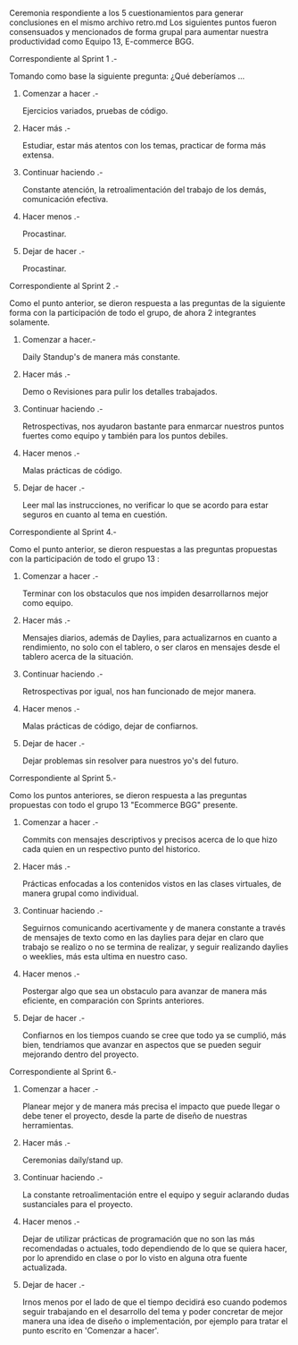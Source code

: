 Ceremonia respondiente a los 5 cuestionamientos para generar conclusiones en el mismo archivo retro.md
Los siguientes puntos fueron consensuados y mencionados de forma grupal para aumentar nuestra productividad
como Equipo 13, E-commerce BGG.




Correspondiente al Sprint 1 .-

Tomando como base la siguiente pregunta: ¿Qué deberíamos ...
1. Comenzar a hacer .- 

    Ejercicios variados, pruebas de código.

2. Hacer más .-

    Estudiar, estar más atentos con los temas, practicar de forma más extensa.

3. Continuar haciendo .-

    Constante atención, la retroalimentación del trabajo de los demás, comunicación efectiva.

4. Hacer menos .-

    Procastinar.

5. Dejar de hacer .-

    Procastinar.




Correspondiente al Sprint 2 .-

Como el punto anterior, se dieron respuesta a las preguntas de la siguiente forma con la participación de todo el grupo, de 
ahora 2 integrantes solamente.


1. Comenzar a hacer.-

	Daily Standup's de manera más constante.

2. Hacer más .- 

	Demo o Revisiones para pulir los detalles trabajados.

3. Continuar haciendo .-

	Retrospectivas, nos ayudaron bastante para enmarcar nuestros puntos fuertes como equipo y también para los puntos 
	debiles.

4. Hacer menos .- 

	Malas prácticas de código.

5. Dejar de hacer .-

	Leer mal las instrucciones, no verificar lo que se acordo para estar seguros en cuanto al tema en cuestión.

Correspondiente al Sprint 4.-

Como el punto anterior, se dieron respuestas a las preguntas propuestas con la participación de todo el grupo 13 :

1. Comenzar a hacer .-

	Terminar con los obstaculos que nos impiden desarrollarnos mejor como equipo.

2. Hacer más .-
	
	Mensajes diarios, además de Daylies, para actualizarnos en cuanto a rendimiento, no solo con el tablero, o ser claros en mensajes desde el tablero acerca de la situación.

3. Continuar haciendo .-

	Retrospectivas por igual, nos han funcionado de mejor manera.

4. Hacer menos .-

	Malas prácticas de código, dejar de confiarnos.

5. Dejar de hacer .-

	Dejar problemas sin resolver para nuestros yo's del futuro.

Correspondiente al Sprint 5.-

Como los puntos anteriores, se dieron respuesta a las preguntas propuestas con todo el grupo 13 "Ecommerce BGG" presente.

1. Comenzar a hacer .-

	Commits con mensajes descriptivos y precisos acerca de lo que hizo cada quien en un respectivo punto del historico.

2. Hacer más .-

	Prácticas enfocadas a los contenidos vistos en las clases virtuales, de manera grupal como individual.

3. Continuar haciendo .-

	Seguirnos comunicando acertivamente y de manera constante a través de mensajes de texto como en las daylies para dejar en claro que trabajo se realizo o no se termina de realizar, y seguir realizando daylies o weeklies, más esta ultima en nuestro caso.

4. Hacer menos .-

	Postergar algo que sea un obstaculo para avanzar de manera más eficiente, en comparación con Sprints anteriores.

5. Dejar de hacer .-

	Confiarnos en los tiempos cuando se cree que todo ya se cumplió, más bien, tendriamos que avanzar en aspectos que se pueden seguir mejorando dentro del proyecto.

Correspondiente al Sprint 6.-

1. Comenzar a hacer .- 

	Planear mejor y de manera más precisa el impacto que puede llegar o debe tener el proyecto, desde la parte de diseño de nuestras herramientas.

2. Hacer más .- 

	Ceremonias daily/stand up.	

3. Continuar haciendo .-

	La constante retroalimentación entre el equipo y seguir aclarando dudas sustanciales para el proyecto.

4. Hacer menos .-

	Dejar de utilizar prácticas de programación que no son las más recomendadas o actuales, todo dependiendo de lo que se quiera hacer, por lo aprendido en clase o por lo visto en alguna otra fuente actualizada.

5. Dejar de hacer .-

	Irnos menos por el lado de que el tiempo decidirá eso cuando podemos seguir trabajando en el desarrollo del tema y poder concretar de mejor manera una idea de diseño o implementación, por ejemplo para tratar el punto escrito en 'Comenzar a hacer'.

	

